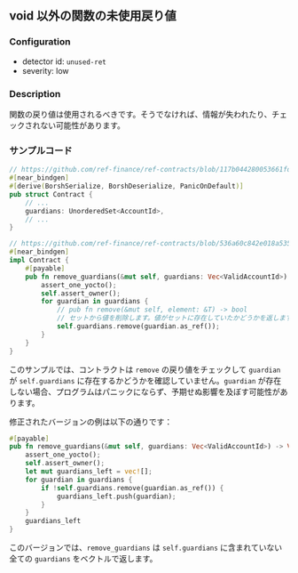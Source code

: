 
## void 以外の関数の未使用戻り値

### Configuration

* detector id: `unused-ret`
* severity: low

### Description

関数の戻り値は使用されるべきです。そうでなければ、情報が失われたり、チェックされない可能性があります。

### サンプルコード

```rust
// https://github.com/ref-finance/ref-contracts/blob/117b044280053661fda217057560c8e35111856f/ref-exchange/src/lib.rs#L98
#[near_bindgen]
#[derive(BorshSerialize, BorshDeserialize, PanicOnDefault)]
pub struct Contract {
    // ...
    guardians: UnorderedSet<AccountId>,
    // ...
}

// https://github.com/ref-finance/ref-contracts/blob/536a60c842e018a535b478c874c747bde82390dd/ref-exchange/src/owner.rs#L65
#[near_bindgen]
impl Contract {
    #[payable]
    pub fn remove_guardians(&mut self, guardians: Vec<ValidAccountId>) {
        assert_one_yocto();
        self.assert_owner();
        for guardian in guardians {
            // pub fn remove(&mut self, element: &T) -> bool
            // セットから値を削除します。値がセットに存在していたかどうかを返します。
            self.guardians.remove(guardian.as_ref());
        }
    }
}
```

このサンプルでは、コントラクトは `remove` の戻り値をチェックして `guardian` が `self.guardians` に存在するかどうかを確認していません。`guardian` が存在しない場合、プログラムはパニックにならず、予期せぬ影響を及ぼす可能性があります。

修正されたバージョンの例は以下の通りです：

```rust
#[payable]
pub fn remove_guardians(&mut self, guardians: Vec<ValidAccountId>) -> Vec<ValidAccountId> {
    assert_one_yocto();
    self.assert_owner();
    let mut guardians_left = vec![];
    for guardian in guardians {
        if !self.guardians.remove(guardian.as_ref()) {
            guardians_left.push(guardian);
        }
    }
    guardians_left
}
```

このバージョンでは、`remove_guardians` は `self.guardians` に含まれていない全ての `guardians` をベクトルで返します。
